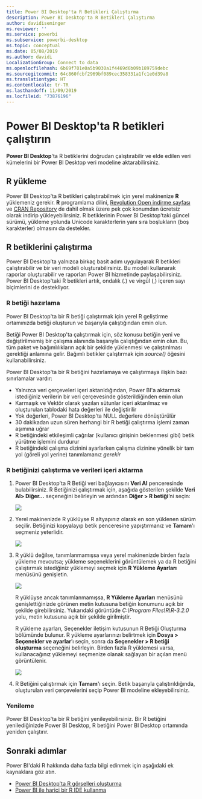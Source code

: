```yaml
---
title: Power BI Desktop'ta R Betikleri Çalıştırma
description: Power BI Desktop'ta R Betikleri Çalıştırma
author: davidiseminger
ms.reviewer: ''
ms.service: powerbi
ms.subservice: powerbi-desktop
ms.topic: conceptual
ms.date: 05/08/2019
ms.author: davidi
LocalizationGroup: Connect to data
ms.openlocfilehash: 6b69f701e0a5b9030a1f4469d6b09b189759debc
ms.sourcegitcommit: 64c860fcbf2969bf089cec358331a1fc1e0d39a8
ms.translationtype: HT
ms.contentlocale: tr-TR
ms.lasthandoff: 11/09/2019
ms.locfileid: "73876196"
---
```

# <a name="run-r-scripts-in-power-bi-desktop"></a>Power BI Desktop'ta R betikleri çalıştırın
**Power BI Desktop**'ta R betiklerini doğrudan çalıştırabilir ve elde edilen veri kümelerini bir Power BI Desktop veri modeline aktarabilirsiniz.

## <a name="install-r"></a>R yükleme
Power BI Desktop'ta R betikleri çalıştırabilmek için yerel makinenize **R** yüklemeniz gerekir. **R** programlama dilini, [Revolution Open indirme sayfası](https://mran.revolutionanalytics.com/download/) ve [CRAN Repository](https://cran.r-project.org/bin/windows/base/) de dahil olmak üzere pek çok konumdan ücretsiz olarak indirip yükleyebilirsiniz. R betiklerinin Power BI Desktop'taki güncel sürümü, yükleme yolunda Unicode karakterlerin yanı sıra boşlukların (boş karakterler) olmasını da destekler.

## <a name="run-r-scripts"></a>R betiklerini çalıştırma
Power BI Desktop’ta yalnızca birkaç basit adım uygulayarak R betikleri çalıştırabilir ve bir veri modeli oluşturabilirsiniz. Bu modeli kullanarak raporlar oluşturabilir ve raporları Power BI hizmetinde paylaşabilirsiniz. Power BI Desktop'taki R betikleri artık, ondalık (.) ve virgül (,) içeren sayı biçimlerini de destekliyor.

### <a name="prepare-an-r-script"></a>R betiği hazırlama
Power BI Desktop'ta bir R betiği çalıştırmak için yerel R geliştirme ortamınızda betiği oluşturun ve başarıyla çalıştığından emin olun.

Betiği Power BI Desktop'ta çalıştırmak için, söz konusu betiğin yeni ve değiştirilmemiş bir çalışma alanında başarıyla çalıştığından emin olun. Bu, tüm paket ve bağımlılıkların açık bir şekilde yüklenmesi ve çalıştırılması gerektiği anlamına gelir. Bağımlı betikler çalıştırmak için *source()* öğesini kullanabilirsiniz.

Power BI Desktop'ta bir R betiğini hazırlamaya ve çalıştırmaya ilişkin bazı sınırlamalar vardır:

* Yalnızca veri çerçeveleri içeri aktarıldığından, Power BI'a aktarmak istediğiniz verilerin bir veri çerçevesinde gösterildiğinden emin olun
* Karmaşık ve Vektör olarak yazılan sütunlar içeri aktarılmaz ve oluşturulan tablodaki hata değerleri ile değiştirilir
* Yok değerleri, Power BI Desktop'ta NULL değerlere dönüştürülür
* 30 dakikadan uzun süren herhangi bir R betiği çalıştırma işlemi zaman aşımına uğrar
* R betiğindeki etkileşimli çağrılar (kullanıcı girişinin beklenmesi gibi) betik yürütme işlemini durdurur
* R betiğindeki çalışma dizinini ayarlarken çalışma dizinine yönelik bir tam yol (göreli yol yerine) tanımlamanız *gerekir*

### <a name="run-your-r-script-and-import-data"></a>R betiğinizi çalıştırma ve verileri içeri aktarma
1. Power BI Desktop'ta R Betiği veri bağlayıcısını **Veri Al** penceresinde bulabilirsiniz. R Betiğinizi çalıştırmak için, aşağıda gösterilen şekilde **Veri Al&gt; Diğer...** seçeneğini belirleyin ve ardından **Diğer &gt; R betiği**’ni seçin:
   
   ![](media/desktop-r-scripts/r-scripts-1.png)
2. Yerel makinenizde R yüklüyse R altyapınız olarak en son yüklenen sürüm seçilir. Betiğinizi kopyalayıp betik penceresine yapıştırmanız ve **Tamam**'ı seçmeniz yeterlidir.
   
   ![](media/desktop-r-scripts/r-scripts-2.png)
3. R yüklü değilse, tanımlanmamışsa veya yerel makinenizde birden fazla yükleme mevcutsa; yükleme seçeneklerini görüntülemek ya da R betiğini çalıştırmak istediğiniz yüklemeyi seçmek için **R Yükleme Ayarları** menüsünü genişletin.
   
   ![](media/desktop-r-scripts/r-scripts-3.png)
   
   R yüklüyse ancak tanımlanmamışsa, **R Yükleme Ayarları** menüsünü genişlettiğinizde görünen metin kutusuna betiğin konumunu açık bir şekilde girebilirsiniz. Yukarıdaki görüntüde *C:\Program Files\R\R-3.2.0* yolu, metin kutusuna açık bir şekilde girilmiştir.
   
   R yükleme ayarları, Seçenekler iletişim kutusunun R Betiği Oluşturma bölümünde bulunur. R yükleme ayarlarınızı belirtmek için **Dosya > Seçenekler ve ayarlar**’ı seçin, sonra da **Seçenekler > R betiği oluşturma** seçeneğini belirleyin. Birden fazla R yüklemesi varsa, kullanacağınız yüklemeyi seçmenize olanak sağlayan bir açılan menü görüntülenir.
   
   ![](media/desktop-r-scripts/r-scripts-4.png)
4. R Betiğini çalıştırmak için **Tamam**'ı seçin. Betik başarıyla çalıştırıldığında, oluşturulan veri çerçevelerini seçip Power BI modeline ekleyebilirsiniz.

### <a name="refresh"></a>Yenileme
Power BI Desktop'ta bir R betiğini yenileyebilirsiniz. Bir R betiğini yenilediğinizde Power BI Desktop, R betiğini Power BI Desktop ortamında yeniden çalıştırır.

## <a name="next-steps"></a>Sonraki adımlar
Power BI'daki R hakkında daha fazla bilgi edinmek için aşağıdaki ek kaynaklara göz atın.

* [Power BI Desktop'ta R görselleri oluşturma](desktop-r-visuals.md)
* [Power BI ile harici bir R IDE kullanma](desktop-r-ide.md)

